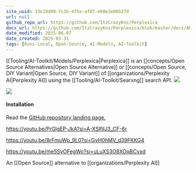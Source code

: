 ```yaml
---
site_uuid: 33e10d09-7c3b-4f5e-af07-e60e3e06b27d
url: null
github_repo_url: https://github.com/ItzCrazyKns/Perplexica
docs_url: https://github.com/ItzCrazyKns/Perplexica/blob/master/docs/API/SEARCH.md
date_modified: 2025-06-07
date_created: 2025-03-31
tags: [Runs-Local, Open-Source, AI-Models, AI-Toolkit]
---
```

[[Tooling/AI-Toolkit/Models/Perplexica|Perplexica]] is an [[concepts/Open Source Alternatives|Open Source Alternative]] or [[concepts/Open Source, DIY Variant|Open Source, DIY Variant]] of [[organizations/Perplexity AI|Perplexity AI]] using the [[Tooling/AI-Toolkit/Searxng]] search API.
![](https://i.imgur.com/wOld3wR.png)


















































![](https://i.imgur.com/3BW2nlx.png)

#### Installation
Read the [GitHub repository landing page.](https://github.com/ItzCrazyKns/Perplexica)

https://youtu.be/PrGlgEP-JkA?si=A-XSlfjIJ3_CF-6r

https://youtu.be/8rFmuWp_9L0?si=GvH0hMV_d39FKKG4

https://youtu.be/me5SyOFegWo?si=uLuXS3O8XOqBCvxd




An [[Open Source]] alternative to [[organizations/Perplexity AI]]

